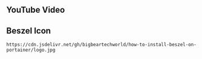 ## YouTube Video

## Beszel Icon

```text
https://cdn.jsdelivr.net/gh/bigbeartechworld/how-to-install-beszel-on-portainer/logo.jpg
```
